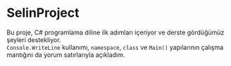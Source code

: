 # SelinProject

Bu proje, C# programlama diline ilk adımları içeriyor ve derste gördüğümüz şeyleri destekliyor.  
`Console.WriteLine` kullanımı, `namespace`, `class` ve `Main()` yapılarının çalışma mantığını da yorum satırlarıyla açıkladım.


